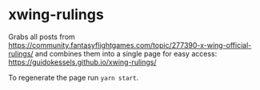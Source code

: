 # xwing-rulings

Grabs all posts from https://community.fantasyflightgames.com/topic/277390-x-wing-official-rulings/ and combines them into a single page for easy access: https://guidokessels.github.io/xwing-rulings/

To regenerate the page run `yarn start`.